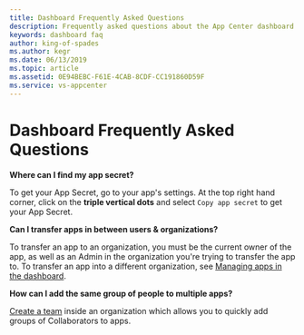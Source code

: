 ```yaml
---
title: Dashboard Frequently Asked Questions
description: Frequently asked questions about the App Center dashboard
keywords: dashboard faq
author: king-of-spades
ms.author: kegr
ms.date: 06/13/2019
ms.topic: article
ms.assetid: 0E94BEBC-F61E-4CAB-8CDF-CC191860D59F
ms.service: vs-appcenter
---
```


# Dashboard Frequently Asked Questions

**Where can I find my app secret?**

To get your App Secret, go to your app's settings. At the top right hand corner, click on the **triple vertical dots** and select `Copy app secret` to get your App Secret.

**Can I transfer apps in between users & organizations?**

To transfer an app to an organization, you must be the current owner of the app, as well as an Admin in the organization you're trying to transfer the app to. To transfer an app into a different organization, see [Managing apps in the dashboard](~/dashboard/creating-and-managing-apps.md#transferring-an-app).

**How can I add the same group of people to multiple apps?**

[Create a team](~/dashboard/creating-and-managing-teams.md) inside an organization which allows you to quickly add groups of Collaborators to apps.
